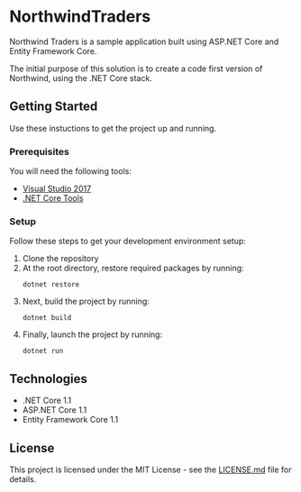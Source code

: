 # NorthwindTraders

Northwind Traders is a sample application built using ASP.NET Core and Entity Framework Core.

The initial purpose of this solution is to create a code first version of Northwind, using the .NET Core stack.


## Getting Started
Use these instuctions to get the project up and running.

### Prerequisites
You will need the following tools:

* [Visual Studio 2017](https://www.visualstudio.com/downloads/)
* [.NET Core Tools](https://www.microsoft.com/net/download/core)

### Setup
Follow these steps to get your development environment setup:

  1. Clone the repository
  2. At the root directory, restore required packages by running:
     ```
     dotnet restore
     ```
  3. Next, build the project by running:
     ```
     dotnet build
     ```
  4. Finally, launch the project by running:
     ```
     dotnet run
     ```
 

## Technologies
* .NET Core 1.1
* ASP.NET Core 1.1
* Entity Framework Core 1.1

## License

This project is licensed under the MIT License - see the [LICENSE.md](https://github.com/JasonGT/NorthwindTraders/blob/master/LICENSE.md) file for details.
